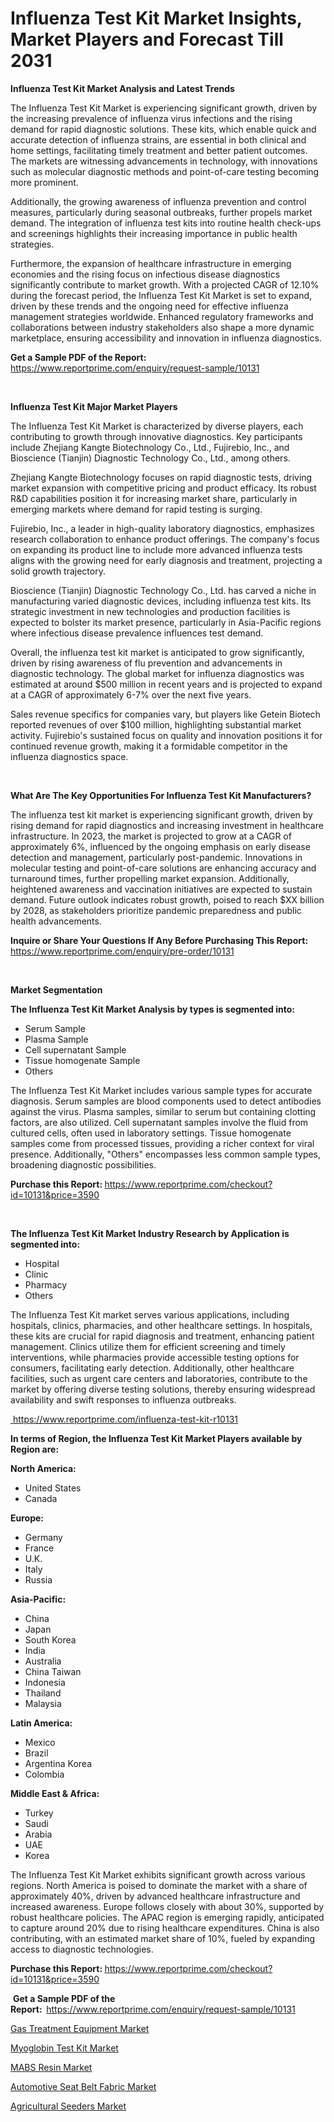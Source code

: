<p><h1>Influenza Test Kit Market Insights, Market Players and Forecast Till 2031</h1></p><p><strong>Influenza Test Kit Market Analysis and Latest Trends</strong></p>
<p><p>The Influenza Test Kit Market is experiencing significant growth, driven by the increasing prevalence of influenza virus infections and the rising demand for rapid diagnostic solutions. These kits, which enable quick and accurate detection of influenza strains, are essential in both clinical and home settings, facilitating timely treatment and better patient outcomes. The markets are witnessing advancements in technology, with innovations such as molecular diagnostic methods and point-of-care testing becoming more prominent. </p><p>Additionally, the growing awareness of influenza prevention and control measures, particularly during seasonal outbreaks, further propels market demand. The integration of influenza test kits into routine health check-ups and screenings highlights their increasing importance in public health strategies. </p><p>Furthermore, the expansion of healthcare infrastructure in emerging economies and the rising focus on infectious disease diagnostics significantly contribute to market growth. With a projected CAGR of 12.10% during the forecast period, the Influenza Test Kit Market is set to expand, driven by these trends and the ongoing need for effective influenza management strategies worldwide. Enhanced regulatory frameworks and collaborations between industry stakeholders also shape a more dynamic marketplace, ensuring accessibility and innovation in influenza diagnostics.</p></p>
<p><strong>Get a Sample PDF of the Report:&nbsp;</strong> <a href="https://www.reportprime.com/enquiry/request-sample/10131">https://www.reportprime.com/enquiry/request-sample/10131</a></p>
<p>&nbsp;</p>
<p><strong>Influenza Test Kit Major Market Players</strong></p>
<p><p>The Influenza Test Kit Market is characterized by diverse players, each contributing to growth through innovative diagnostics. Key participants include Zhejiang Kangte Biotechnology Co., Ltd., Fujirebio, Inc., and Bioscience (Tianjin) Diagnostic Technology Co., Ltd., among others. </p><p>Zhejiang Kangte Biotechnology focuses on rapid diagnostic tests, driving market expansion with competitive pricing and product efficacy. Its robust R&D capabilities position it for increasing market share, particularly in emerging markets where demand for rapid testing is surging.</p><p>Fujirebio, Inc., a leader in high-quality laboratory diagnostics, emphasizes research collaboration to enhance product offerings. The company's focus on expanding its product line to include more advanced influenza tests aligns with the growing need for early diagnosis and treatment, projecting a solid growth trajectory.</p><p>Bioscience (Tianjin) Diagnostic Technology Co., Ltd. has carved a niche in manufacturing varied diagnostic devices, including influenza test kits. Its strategic investment in new technologies and production facilities is expected to bolster its market presence, particularly in Asia-Pacific regions where infectious disease prevalence influences test demand.</p><p>Overall, the influenza test kit market is anticipated to grow significantly, driven by rising awareness of flu prevention and advancements in diagnostic technology. The global market for influenza diagnostics was estimated at around $500 million in recent years and is projected to expand at a CAGR of approximately 6-7% over the next five years. </p><p>Sales revenue specifics for companies vary, but players like Getein Biotech reported revenues of over $100 million, highlighting substantial market activity. Fujirebio's sustained focus on quality and innovation positions it for continued revenue growth, making it a formidable competitor in the influenza diagnostics space.</p></p>
<p>&nbsp;</p>
<p><strong>What Are The Key Opportunities For Influenza Test Kit Manufacturers?</strong></p>
<p><p>The influenza test kit market is experiencing significant growth, driven by rising demand for rapid diagnostics and increasing investment in healthcare infrastructure. In 2023, the market is projected to grow at a CAGR of approximately 6%, influenced by the ongoing emphasis on early disease detection and management, particularly post-pandemic. Innovations in molecular testing and point-of-care solutions are enhancing accuracy and turnaround times, further propelling market expansion. Additionally, heightened awareness and vaccination initiatives are expected to sustain demand. Future outlook indicates robust growth, poised to reach $XX billion by 2028, as stakeholders prioritize pandemic preparedness and public health advancements.</p></p>
<p><strong>Inquire or Share Your Questions If Any Before Purchasing This Report:</strong> <a href="https://www.reportprime.com/enquiry/pre-order/10131">https://www.reportprime.com/enquiry/pre-order/10131</a></p>
<p>&nbsp;</p>
<p><strong>Market Segmentation</strong></p>
<p><strong>The Influenza Test Kit Market Analysis by types is segmented into:</strong></p>
<p><ul><li>Serum Sample</li><li>Plasma Sample</li><li>Cell supernatant Sample</li><li>Tissue homogenate Sample</li><li>Others</li></ul></p>
<p><p>The Influenza Test Kit Market includes various sample types for accurate diagnosis. Serum samples are blood components used to detect antibodies against the virus. Plasma samples, similar to serum but containing clotting factors, are also utilized. Cell supernatant samples involve the fluid from cultured cells, often used in laboratory settings. Tissue homogenate samples come from processed tissues, providing a richer context for viral presence. Additionally, "Others" encompasses less common sample types, broadening diagnostic possibilities.</p></p>
<p><strong>Purchase this Report:&nbsp;</strong><a href="https://www.reportprime.com/checkout?id=10131&price=3590">https://www.reportprime.com/checkout?id=10131&price=3590</a></p>
<p>&nbsp;</p>
<p><strong>The Influenza Test Kit Market Industry Research by Application is segmented into:</strong></p>
<p><ul><li>Hospital</li><li>Clinic</li><li>Pharmacy</li><li>Others</li></ul></p>
<p><p>The Influenza Test Kit market serves various applications, including hospitals, clinics, pharmacies, and other healthcare settings. In hospitals, these kits are crucial for rapid diagnosis and treatment, enhancing patient management. Clinics utilize them for efficient screening and timely interventions, while pharmacies provide accessible testing options for consumers, facilitating early detection. Additionally, other healthcare facilities, such as urgent care centers and laboratories, contribute to the market by offering diverse testing solutions, thereby ensuring widespread availability and swift responses to influenza outbreaks.</p></p>
<p><a href="https://www.reportprime.com/influenza-test-kit-r10131">&nbsp;https://www.reportprime.com/influenza-test-kit-r10131</a></p>
<p><strong>In terms of Region, the Influenza Test Kit Market Players available by Region are:</strong></p>
<p>
    <p> <strong> North America: </strong>
        <ul>
            <li>United States</li>
            <li>Canada</li>
        </ul>
        </p> 
    <p> <strong> Europe: </strong>
        <ul>
            <li>Germany</li>
            <li>France</li>
            <li>U.K.</li>
            <li>Italy</li>
            <li>Russia</li>
        </ul>
        </p> 
    <p> <strong> Asia-Pacific: </strong>
        <ul>
            <li>China</li>
            <li>Japan</li>
            <li>South Korea</li>
            <li>India</li>
            <li>Australia</li>
            <li>China Taiwan</li>
            <li>Indonesia</li>
            <li>Thailand</li>
            <li>Malaysia</li>
        </ul>
        </p> 
    <p> <strong> Latin America: </strong>
        <ul>
            <li>Mexico</li>
            <li>Brazil</li>
            <li>Argentina Korea</li>
            <li>Colombia</li>
        </ul>
        </p> 
    <p> <strong> Middle East & Africa: </strong>
        <ul>
            <li>Turkey</li>
            <li>Saudi</li>
            <li>Arabia</li>
            <li>UAE</li>
            <li>Korea</li>
        </ul>
    </p>
    </p>
<p><p>The Influenza Test Kit Market exhibits significant growth across various regions. North America is poised to dominate the market with a share of approximately 40%, driven by advanced healthcare infrastructure and increased awareness. Europe follows closely with about 30%, supported by robust healthcare policies. The APAC region is emerging rapidly, anticipated to capture around 20% due to rising healthcare expenditures. China is also contributing, with an estimated market share of 10%, fueled by expanding access to diagnostic technologies.</p></p>
<p><strong>Purchase this Report: </strong><a href="https://www.reportprime.com/checkout?id=10131&price=3590">https://www.reportprime.com/checkout?id=10131&price=3590</a></p>
<p>&nbsp;<strong>Get a Sample PDF of the Report:&nbsp;&nbsp;</strong><a href="https://www.reportprime.com/enquiry/request-sample/10131">https://www.reportprime.com/enquiry/request-sample/10131</a></p>
<p><strong></strong></p>
<p><p><a href="https://issuu.com/reportprime-2/docs/gas-treatment-equipment-market-size_4ca8fb6894e846">Gas Treatment Equipment Market</a></p><p><a href="https://github.com/luckyshygirl/Market-Research-Report-List-6/blob/main/myoglobin-test-kit-market.md">Myoglobin Test Kit Market</a></p><p><a href="https://www.linkedin.com/pulse/comprehensive-look-product-type-general-purpose-gradehigh-qdpcf?trackingId=8M%2B1zJkSRDiQfU8clkjX8w%3D%3D">MABS Resin Market</a></p><p><a href="https://issuu.com/reportprime-2/docs/automotive-seat-belt-fabric-market-_b5c0069a6c31b2">Automotive Seat Belt Fabric Market</a></p><p><a href="https://medium.com/@amexben1465_98864/this-report-aims-to-provide-a-comprehensive-presentation-of-the-global-market-for-agricultural-5a035e7bc55f">Agricultural Seeders Market</a></p></p>